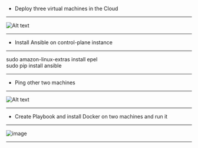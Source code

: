 - Deploy three virtual machines in the Cloud
***
![Alt text](https://user-images.githubusercontent.com/88404376/129983846-c5bea4f7-8797-487c-8ae7-819d91552fbd.PNG?raw=true "Title")
***
- Install Ansible on control-plane instance
***
 sudo amazon-linux-extras install epel <br/>
 sudo pip install ansible
***
- Ping other two machines
***
![Alt text](https://user-images.githubusercontent.com/88404376/129983844-5990e708-7507-40a7-834c-9dda1c52fb85.PNG?raw=true "Title")
***
- Create Playbook and install Docker on two machines and run it
***
![image](https://user-images.githubusercontent.com/88404376/129984643-49af0a41-811c-413d-abaf-fe0ddd75c6c1.png)
***

